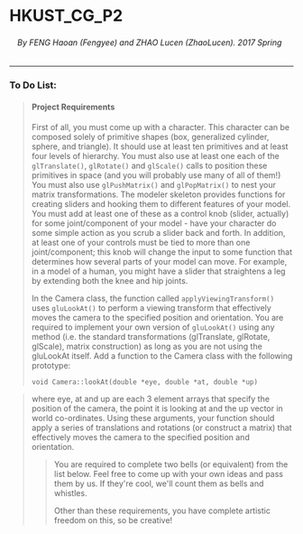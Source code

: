 # HKUST_CG_P2
###### 　By FENG Haoan (Fengyee) and ZHAO Lucen (ZhaoLucen). 2017 Spring
***
### To Do List: 
> 
> #### Project Requirements
> 
> First of all, you must come up with a character. This character can be composed solely of primitive shapes (box, generalized cylinder, sphere, and triangle).  It should use at least ten primitives and at least four levels of hierarchy. You must also use at least one each of the `glTranslate()`, `glRotate()` and `glScale()` calls to position these primitives in space (and you will probably use many of all of them!) You must also use `glPushMatrix()` and `glPopMatrix()` to nest your matrix transformations. The modeler skeleton provides functions for creating sliders and hooking them to different features of your model. You must add at least one of these as a control knob (slider, actually) for some joint/component of your model - have your character do some simple action as you scrub a slider back and forth. In addition, at least one of your controls must be tied to more than one joint/component; this knob will change the input to some function that determines how several parts of your model can move. For example, in a model of a human, you might have a slider that straightens a leg by extending both the knee and hip joints.
> 
> In the Camera class, the function called `applyViewingTransform()` uses `gluLookAt()` to perform a viewing transform that effectively moves the camera to the specified position and orientation. You are required to implement your own version of `gluLookAt()` using any method (i.e. the standard transformations (glTranslate, glRotate, glScale), matrix construction) as long as you are not using the gluLookAt itself. Add a function to the Camera class with the following prototype:
> 
> `void Camera::lookAt(double *eye, double *at, double *up)`

> where eye, at and up are each 3 element arrays that specify the position of the camera, the point it is looking at and the up vector in world co-ordinates. Using these arguments, your function should apply a series of translations and rotations (or construct a matrix) that effectively moves the camera to the specified position and orientation.
> > 
> > You are required to complete two bells (or equivalent) from the list below. Feel free to come up with your own ideas and pass them by us. If they're cool, we'll count them as bells and whistles.
> > 
> > Other than these requirements, you have complete artistic freedom on this, so be creative!